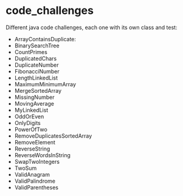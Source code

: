 # code_challenges
Different java code challenges, each one  with its own class and test:
 - ArrayContainsDuplicate: 
 - BinarySearchTree
 - CountPrimes
 - DuplicatedChars
 - DuplicateNumber
 - FibonacciNumber
 - LengthLinkedList
 - MaximumMinimumArray
 - MergeSortedArray
 - MissingNumber
 - MovingAverage
 - MyLinkedList
 - OddOrEven
 - OnlyDigits
 - PowerOfTwo
 - RemoveDuplicatesSortedArray
 - RemoveElement
 - ReverseString
 - ReverseWordsInString
 - SwapTwoIntegers
 - TwoSum
 - ValidAnagram
 - ValidPalindrome
 - ValidParentheses

<!--stackedit_data:
eyJoaXN0b3J5IjpbODk5MTE5MzIzXX0=
-->